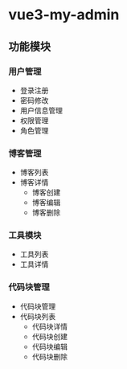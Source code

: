 # vue3-my-admin

## 功能模块

### 用户管理

- 登录注册
- 密码修改
- 用户信息管理
- 权限管理
- 角色管理

### 博客管理

- 博客列表
- 博客详情
  - 博客创建
  - 博客编辑
  - 博客删除

### 工具模块

- 工具列表
- 工具详情

### 代码块管理

- 代码块管理
- 代码块列表
  - 代码块详情
  - 代码块创建
  - 代码块编辑
  - 代码块删除
